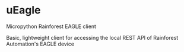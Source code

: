 # uEagle
Micropython Rainforest EAGLE client

Basic, lightweight client for accessing the local REST API of Rainforest Automation's EAGLE device

